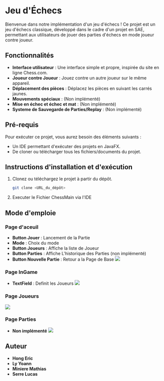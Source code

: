 # Jeu d'Échecs

Bienvenue dans notre implémentation d'un jeu d'échecs ! Ce projet est un jeu d'échecs classique, développé dans le cadre d'un projet en SAE, permettant aux utilisateurs de jouer des parties d'échecs en mode joueur contre joueur.

## Fonctionnalités

- **Interface utilisateur** : Une interface simple et propre, inspirée du site en ligne Chess.com.
- **Joueur contre Joueur** : Jouez contre un autre joueur sur le même appareil.
- **Déplacement des pièces** : Déplacez les pièces en suivant les carrés jaunes.
- **Mouvements spéciaux** : (Non implémenté)
- **Mise en échec et échec et mat** : (Non implémenté)
- **Systeme de Sauvegarde de Parties/Replay** : (Non implémenté)

## Pré-requis

Pour exécuter ce projet, vous aurez besoin des éléments suivants :

- Un IDE permettant d'exécuter des projets en JavaFX.
- De cloner ou télécharger tous les fichiers/documents du projet.

## Instructions d'installation et d'exécution

1. Clonez ou téléchargez le projet à partir du dépôt.
   ```bash
   git clone <URL_du_dépôt>
2. Executer le Fichier ChessMain via l'IDE


## Mode d'emploie
### Page d'aceuil
- **Button Jouer** : Lancement de la Partie
- **Mode** : Choix du mode
- **Button Joueurs** : Affiche la liste de Joueur
- **Button Parties** : Affiche L'historique des Parties (non implémenté)
- **Button Nouvelle Partie** : Retour a la Page de Base
![](PageP.png)
### Page InGame
- **TextField** : Definit les Joueurs
![](PageG.png)
### Page Joueurs
![](PageJ.png)
### Page Parties
- **Non implémenté**
![](PageP2.png)

## Auteur

- **Hong Eric**
- **Ly Yoann**
- **Miniere Mathias**
- **Serre Lucas**
